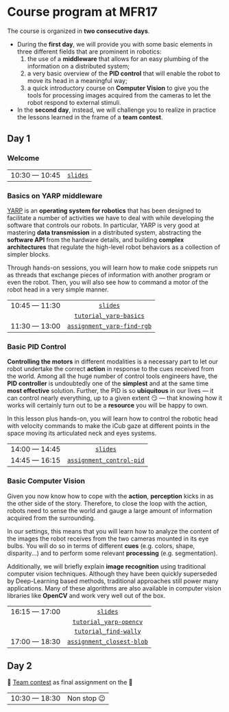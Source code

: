 # Course program at MFR17

The course is organized in **two consecutive days**.

- During the **first day**, we will provide you with some basic elements in three different fields that are prominent in robotics:
  1. the use of a **middleware** that allows for an easy plumbing of the information on a distributed system;
  1. a very basic overview of the **PID control** that will enable the robot to move its head in a meaningful way;
  1. a quick introductory course on **Computer Vision** to give you the tools for processing images acquired from the cameras to let the robot respond to external stimuli.
- In the **second day**, instead, we will challenge you to realize in practice the lessons learned in the frame of a **team contest**.

## Day 1

### Welcome

| | |
| :---: | :---: |
| 10:30 — 10:45 | [`slides`](https://github.com/easy-peasy-robotics/easy-peasy-robotics.github.io/blob/master/editions/mfr17/welcome.pptx) |

### Basics on YARP middleware
[YARP](http://www.yarp.it/index.html) is an **operating system for robotics** that has been designed to facilitate a number of activities we have to deal with while developing the software that controls our robots. In particular, YARP is very good at mastering **data transmission** in a distributed system, abstracting the **software API** from the hardware details, and building **complex architectures** that regulate the high-level robot behaviors as a collection of simpler blocks.

Through hands-on sessions, you will learn how to make code snippets run as threads that exchange pieces of information with another program or even the robot. Then, you will also see how to command a motor of the robot head in a very simple manner.

| | |
| :---: | :---: | 
| 10:45 — 11:30 | [`slides`](https://github.com/easy-peasy-robotics/easy-peasy-robotics.github.io/blob/master/editions/mfr17/yarp.pptx) |
| | [`tutorial_yarp-basics`](https://github.com/vvv-school/tutorial_yarp-basics) |
| 11:30 — 13:00 | [`assignment_yarp-find-rgb`](https://github.com/vvv-school/assignment_yarp-find-rgb) |

### Basic PID Control
**Controlling the motors** in different modalities is a necessary part to let our robot undertake the correct **action** in response to the cues received from the world. Among all the huge number of control tools engineers have, the **PID controller** is undoubtedly one of the **simplest** and at the same time **most effective** solution. Further, the PID is so **ubiquitous** in our lives — it can control nearly everything, up to a given extent 😏 — that knowing how it works will certainly turn out to be a **resource** you will be happy to own.   

In this lesson plus hands-on, you will learn how to control the robotic head with velocity commands to make the iCub gaze at different points in the space moving its articulated neck and eyes systems. 

| | |
| :---: | :---: | 
| 14:00 — 14:45 | [`slides`](https://github.com/easy-peasy-robotics/easy-peasy-robotics.github.io/blob/master/material/slides/control.pptx) |
| 14:45 — 16:15 | [`assignment_control-pid`](https://github.com/vvv-school/assignment_control-pid) |

### Basic Computer Vision
Given you now know how to cope with the **action**, **perception** kicks in as the other side of the story. Therefore, to close the loop with the action, robots need to sense the world and gauge a large amount of information acquired from the surrounding.

In our settings, this means that you will learn how to analyze the content of the images the robot receives from the two cameras mounted in its eye bulbs. You will do so in terms of different **cues** (e.g. colors, shape, disparity...) and to perform some relevant **processing** (e.g. segmentation).

Additionally, we will briefly explain **image recognition** using traditional computer vision techniques. Although they have been quickly superseded by Deep-Learning based methods, traditional approaches still power many applications. Many of these algorithms are also available in computer vision libraries like **OpenCV** and work very well out of the box.

| | |
| :---: | :---: | 
| 16:15 — 17:00 | [`slides`](https://github.com/easy-peasy-robotics/easy-peasy-robotics.github.io/blob/master/material/slides/vision.pdf) |
| | [`tutorial_yarp-opencv`](https://github.com/vvv-school/tutorial_yarp-opencv) |
| | [`tutorial_find-wally`](https://github.com/vvv-school/tutorial_find-wally) |
| 17:00 — 18:30 | [`assignment_closest-blob`](https://github.com/vvv-school/assignment_closest-blob) |

## Day 2

:busts_in_silhouette: [Team contest](https://github.com/easy-peasy-robotics/easy-peasy-robotics.github.io/wiki/Team-contest) as final assignment on the 🤖

| | |
| :---: | :---: | 
| 10:30 — 18:30 | Non stop 😉 |
